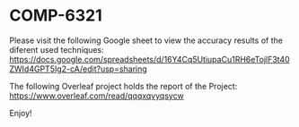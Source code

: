 # COMP-6321

Please visit the following Google sheet to view the accuracy results of the diferent used techniques:
https://docs.google.com/spreadsheets/d/16Y4Cq5UtiupaCu1RH6eTojlF3t40ZWId4GPT5Ig2-cA/edit?usp=sharing


The following Overleaf project holds the report of the Project:
https://www.overleaf.com/read/qqqxqvyqsycw

Enjoy!
